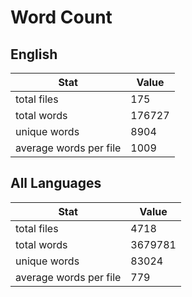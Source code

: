 # Word Count

## English

Stat | Value
---- | -----
total files | 175
total words | 176727
unique words | 8904
average words per file | 1009

## All Languages

Stat | Value
---- | -----
total files | 4718
total words | 3679781
unique words | 83024
average words per file | 779
